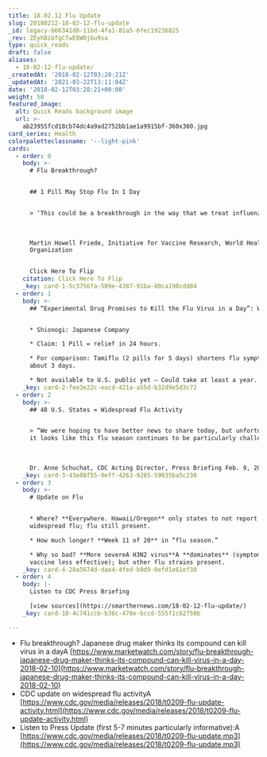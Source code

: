 ```yaml
---
title: 18.02.12 Flu Update
slug: 20180212-18-02-12-flu-update
_id: legacy-b66341d0-11bd-4fa1-81a5-6fec19236825
_rev: ZEyhBiGfgCfwE8WOjbu9sa
type: quick_reads
draft: false
aliases:
  - 18-02-12-flu-update/
_createdAt: '2018-02-12T03:28:21Z'
_updatedAt: '2021-03-22T13:11:04Z'
date: '2018-02-12T03:28:21+00:00'
weight: 50
featured_image:
  alt: Quick Reads background image
  url: >-
    ab23955fcd18cb74dc4a9ad2752bb1ae1a9915bf-360x360.jpg
card_series: Health
colorpaletteclassname: '--light-pink'
cards:
  - order: 0
    body: >-
      # Flu Breakthrough?


      ## 1 Pill May Stop Flu In 1 Day


      > ‘This could be a breakthrough in the way that we treat influenza.’  
        
        
        
      Martin Howell Friede, Initiative for Vaccine Research, World Health
      Organization


      Click Here To Flip
    citation: Click Here To Flip
    _key: card-1-5c3756fa-509e-4387-91ba-80ca190cdd84
  - order: 1
    body: >-
      ## “Experimental Drug Promises to Kill the Flu Virus in a Day”: WSJ


      * Shionogi: Japanese Company

      * Claim: 1 Pill = relief in 24 hours.

      * For comparison: Tamiflu (2 pills for 5 days) shortens flu symptoms in
      about 3 days.

      * Not available to U.S. public yet – Could take at least a year.
    _key: card-2-fee3e22c-eacd-421a-a55d-b32d9e5d3c72
  - order: 2
    body: >-
      ## 48 U.S. States = Widespread Flu Activity


      > “We were hoping to have better news to share today, but unfortunately,
      it looks like this flu season continues to be particularly challenging.”  
        
        
        
      Dr. Anne Schuchat, CDC Acting Director, Press Briefing Feb. 9, 2018
    _key: card-3-43e08f55-9eff-4263-9285-59035ba5c230
  - order: 3
    body: >-
      # Update on Flu


      * Where? **Everywhere. Hawaii/Oregon** only states to not report
      widespread flu; flu still present.

      * How much longer? **Week 11 of 20** in “flu season.”

      * Why so bad? **More severeA H3N2 virus**A **dominates** (symptoms worse,
      vaccine less effective); but other flu strains present.
    _key: card-4-28a5674d-dae4-4fed-b0d9-0efd1e61ef38
  - order: 4
    body: |-
      Listen to CDC Press Briefing

      [view sources](https://smarthernews.com/18-02-12-flu-update/)
    _key: card-10-4c741ccb-b36c-478e-bccd-555f1c62750b

---
```

* Flu breakthrough? Japanese drug maker thinks its compound can kill virus in a dayA [https://www.marketwatch.com/story/flu-breakthrough-japanese-drug-maker-thinks-its-compound-can-kill-virus-in-a-day-2018-02-10](https://www.marketwatch.com/story/flu-breakthrough-japanese-drug-maker-thinks-its-compound-can-kill-virus-in-a-day-2018-02-10)
* CDC update on widespread flu activityA [https://www.cdc.gov/media/releases/2018/t0209-flu-update-activity.html](https://www.cdc.gov/media/releases/2018/t0209-flu-update-activity.html)
* Listen to Press Update (first 5-7 minutes particularly informative):A [https://www.cdc.gov/media/releases/2018/t0209-flu-update.mp3](https://www.cdc.gov/media/releases/2018/t0209-flu-update.mp3)
